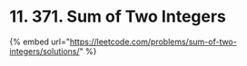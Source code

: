 # 11. 371. Sum of Two Integers

{% embed url="https://leetcode.com/problems/sum-of-two-integers/solutions/" %}
